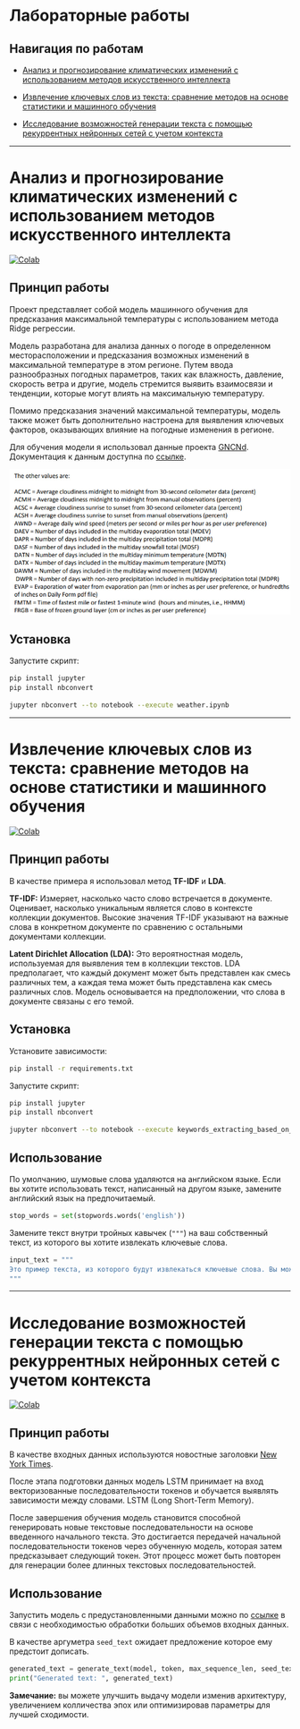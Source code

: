 # Лабораторные работы

## Навигация по работам

* [Анализ и прогнозирование климатических изменений с использованием методов искусственного интеллекта](#laboratory-work-1)

* [Извлечение ключевых слов из текста: сравнение методов на основе статистики и машинного обучения](#laboratory-work-2)

* [Исследование возможностей генерации текста с помощью рекуррентных нейронных сетей с учетом контекста](#laboratory-work-3)

---

# <a id="laboratory-work-1">Анализ и прогнозирование климатических изменений с использованием методов искусственного интеллекта</a>

[![Colab](https://img.shields.io/badge/Colab-F9AB00?style=for-the-badge&logo=googlecolab&color=525252)](https://colab.research.google.com/drive/1rCXgNbDGgrqX6bAXGgkaKzdfdX09_kvN#scrollTo=yJ1cnLtcjf5U)

## Принцип работы

Проект представляет собой модель машинного обучения для предсказания максимальной температуры c использованием метода Ridge регрессии.

Модель разработана для анализа данных о погоде в определенном месторасположении и предсказания возможных изменений в максимальной температуре в этом регионе. Путем ввода разнообразных погодных параметров, таких как влажность, давление, скорость ветра и другие, модель стремится выявить взаимосвязи и тенденции, которые могут влиять на максимальную температуру.

Помимо предсказания значений максимальной температуры, модель также может быть дополнительно настроена для выявления ключевых факторов, оказывающих влияние на погодные изменения в регионе.

Для обучения модели я использовал данные проекта [GNCNd](https://www.ncei.noaa.gov/products/land-based-station/global-historical-climatology-network-daily). Документация к данным доступна по [ссылке](https://www.ncei.noaa.gov/pub/data/cdo/documentation/GHCND_documentation.pdf).

![Docs](./images/photo_2024-01-12_13-39-30.jpg)

## Установка

Запустите скрипт:

```sh
pip install jupyter
pip install nbconvert
```

```sh
jupyter nbconvert --to notebook --execute weather.ipynb
```

---

# <a id="laboratory-work-2">Извлечение ключевых слов из текста: сравнение методов на основе статистики и машинного обучения</a>

[![Colab](https://img.shields.io/badge/Colab-F9AB00?style=for-the-badge&logo=googlecolab&color=525252)](https://colab.research.google.com/drive/1MG6T7wXeavZjV1u88ApgUcEQ-SJbfC_S?usp=sharing)

## Принцип работы

В качестве примера я использовал метод **TF-IDF** и **LDA**.

**TF-IDF:** Измеряет, насколько часто слово встречается в документе. Оценивает, насколько уникальным является слово в контексте коллекции документов. Высокие значения TF-IDF указывают на важные слова в конкретном документе по сравнению с остальными документами коллекции.

**Latent Dirichlet Allocation (LDA):** Это вероятностная модель, используемая для выявления тем в коллекции текстов. LDA предполагает, что каждый документ может быть представлен как смесь различных тем, а каждая тема может быть представлена как смесь различных слов. Модель основывается на предположении, что слова в документе связаны с его темой.

## Установка

Установите зависимости:

```sh
pip install -r requirements.txt
```

Запустите скрипт:

```sh
pip install jupyter
pip install nbconvert
```

```sh
jupyter nbconvert --to notebook --execute keywords_extracting_based_on_TF_IDF_and_LDA.ipynb
```

## Использование

По умолчанию, шумовые слова удаляются на английском языке. Если вы хотите использовать текст, написанный на другом языке, замените английский язык на предпочитаемый.

```python
stop_words = set(stopwords.words('english'))
```

Замените текст внутри тройных кавычек (`"""`) на ваш собственный текст, из которого вы хотите извлекать ключевые слова.

```python
input_text = """
Это пример текста, из которого будут извлекаться ключевые слова. Вы можете изменить этот текст на свой собственный.
"""
```

---

# <a id="laboratory-work-3">Исследование возможностей генерации текста с помощью рекуррентных нейронных сетей с учетом контекста</a>

[![Colab](https://img.shields.io/badge/Kaggle-20BEFF?style=for-the-badge&logo=Kaggle&logoColor=white)](https://www.kaggle.com/code/guiltyaxeil/text-generator-using-lstm)

## Принцип работы

В качестве входных данных используются новостные заголовки [New York Times](https://www.kaggle.com/datasets/aashita/nyt-comments).

После этапа подготовки данных модель LSTM принимает на вход векторизованные последовательности токенов и обучается выявлять зависимости между словами. LSTM (Long Short-Term Memory).

После завершения обучения модель становится способной генерировать новые текстовые последовательности на основе введенного начального текста. Это достигается передачей начальной последовательности токенов через обученную модель, которая затем предсказывает следующий токен. Этот процесс может быть повторен для генерации более длинных текстовых последовательностей.

## Использование

Запустить модель с предустановленными данными можно по [ссылке](https://www.kaggle.com/code/guiltyaxeil/text-generator-using-lstm) в связи с необходимостью обработки больших объемов входных данных.

В качестве аргуметра `seed_text` ожидает предложение которое ему предстоит дописать.

```python
generated_text = generate_text(model, token, max_sequence_len, seed_text = "The crypto is going to")
print("Generated text: ", generated_text)
```

**Замечание:** вы можете улучшить выдачу модели изменив архитектуру, увеличением колличества эпох или оптимизировав параметры для лучшей сходимости.
